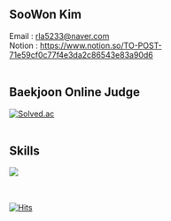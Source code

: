 ## SooWon Kim
Email : rla5233@naver.com   
Notion : https://www.notion.so/TO-POST-71e59cf0c77f4e3da2c86543e83a90d6
<br></br>

## Baekjoon Online Judge
[![Solved.ac](http://mazassumnida.wtf/api/generate_badge?boj=rla5233)](https://solved.ac/rla5233)
<br></br>

## Skills
<img src="https://img.shields.io/badge/표시할_텍스트-색상코드?style=flat-square&logo=simpleicons_로고_이름&logoColor=white"/>



<br></br>
[![Hits](https://hits.seeyoufarm.com/api/count/incr/badge.svg?url=https%3A%2F%2Fgithub.com%2Frla5233&count_bg=%2379C83D&title_bg=%23555555&icon=&icon_color=%23E7E7E7&title=hits&edge_flat=false)](https://hits.seeyoufarm.com)

